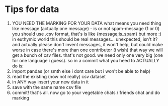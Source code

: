 # Tips for data
1. YOU NEED THE MARKING FOR YOUR DATA
what means you need thing like
message (actually one message) - is or not spam-message (1 or 0)
you should use .csv format, that's is like
{message<string>;is_spam<int>}
but more :)
in euthymic world this should be real messages... unexpected, isn't it?
and actually please don't invent messages, it won't help, but could make worse
in case there's more than one contributor (i wish) that way we will get a bunch of csv files. that's not good. we need only one very big
(one for one language i guess). so in a commit what you heed to ACTUALLY do is:
1. import pandas (or smth else i dont care but i won't be able to help)
2. read the existing (now not really) csv dataset
3. in ANY way insert your new data in it
4. save with the same name csv file
5. commit!
that's all. now go to your vegetable chats / friends chat and do marking
